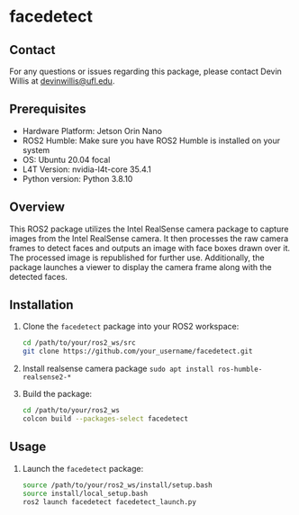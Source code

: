 # facedetect

## Contact
For any questions or issues regarding this package, please contact Devin Willis at devinwillis@ufl.edu.

## Prerequisites
- Hardware Platform: Jetson Orin Nano
- ROS2 Humble: Make sure you have ROS2 Humble is installed on your system
- OS: Ubuntu 20.04 focal
- L4T Version: nvidia-l4t-core 35.4.1
- Python version: Python 3.8.10

## Overview
This ROS2 package utilizes the Intel RealSense camera package to capture images from the Intel RealSense camera. It then processes the raw camera frames to detect faces and outputs an image with face boxes drawn over it. The processed image is republished for further use. Additionally, the package launches a viewer to display the camera frame along with the detected faces.

## Installation
1. Clone the `facedetect` package into your ROS2 workspace:
    ```bash
    cd /path/to/your/ros2_ws/src
    git clone https://github.com/your_username/facedetect.git
    ```
2. Install realsense camera package ```sudo apt install ros-humble-realsense2-*```

3. Build the package:
    ```bash
    cd /path/to/your/ros2_ws
    colcon build --packages-select facedetect
    ```

## Usage
1. Launch the `facedetect` package:
    ```bash
    source /path/to/your/ros2_ws/install/setup.bash
    source install/local_setup.bash
    ros2 launch facedetect facedetect_launch.py
    ```